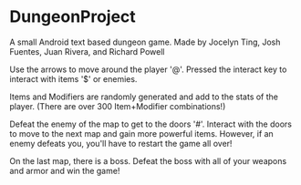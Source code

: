 # DungeonProject
A small Android text based dungeon game.
Made by Jocelyn Ting, Josh Fuentes, Juan Rivera, and Richard Powell

Use the arrows to move around the player '@'.
Pressed the interact key to interact with items '$' or enemies.

Items and Modifiers are randomly generated and add to the stats of the player.
(There are over 300 Item+Modifier combinations!)

Defeat the enemy of the map to get to the doors '#'.
Interact with the doors to move to the next map and gain more powerful items.
However, if an enemy defeats you, you'll have to restart the game all over!

On the last map, there is a boss. Defeat the boss with all of your weapons and armor
and win the game!